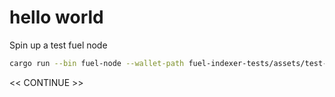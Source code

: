 # hello world

Spin up a test fuel node

```bash
cargo run --bin fuel-node --wallet-path fuel-indexer-tests/assets/test-chain-config.json --contract-bin-path examples/hello-world/contracts/greeting/out/debug/greeting.bin
```

<< CONTINUE >>
